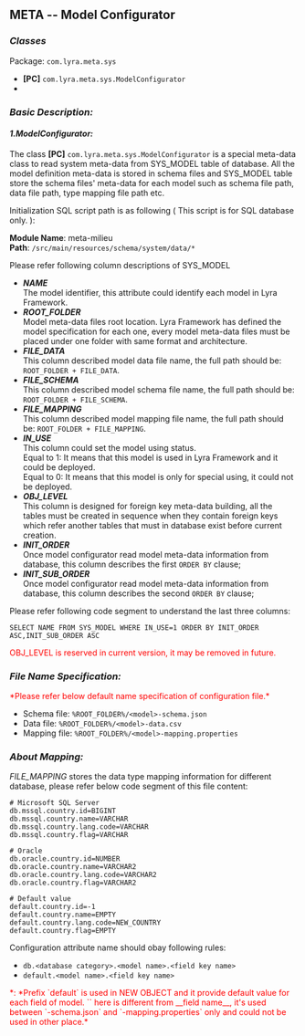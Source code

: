 ## META -- Model Configurator

### __*Classes*__
Package: `com.lyra.meta.sys`

- __[PC]__ `com.lyra.meta.sys.ModelConfigurator`
- 
### __*Basic Description:*__

#### __*1.ModelConfigurator:*__
The class __[PC]__ `com.lyra.meta.sys.ModelConfigurator` is a special meta-data class to read system meta-data from SYS\_MODEL table of database. All the model definition meta-data is stored in schema files and SYS_MODEL table store the schema files' meta-data for each model such as schema file path, data file path, type mapping file path etc. 

Initialization SQL script path is as following ( This script is for SQL database only. ):

**Module Name**: meta-milieu<br/>
**Path**: `/src/main/resources/schema/system/data/*`

Please refer following column descriptions of SYS_MODEL

* **_NAME_**<br/>
  The model identifier, this attribute could identify each model in Lyra Framework. 
* **_ROOT\_FOLDER_**<br/>
  Model meta-data files root location. Lyra Framework has defined the model specification for each one, every model meta-data files must be placed under one folder with same format and architecture. 
* **_FILE\_DATA_**<br/>
  This column described model data file name, the full path should be: `ROOT_FOLDER + FILE_DATA`.
* **_FILE\_SCHEMA_**<br/>
  This column described model schema file name, the full path should be: `ROOT_FOLDER + FILE_SCHEMA`.
* **_FILE\_MAPPING_**<br/>
  This column described model mapping file name, the full path should be: `ROOT_FOLDER + FILE_MAPPING`.
* **_IN\_USE_**<br/>
  This column could set the model using status.<br/>
  Equal to 1: It means that this model is used in Lyra Framework and it could be deployed.<br/>
  Equal to 0: It means that this model is only for special using, it could not be deployed.
* **_OBJ\_LEVEL_**<br/>
  This column is designed for foreign key meta-data building, all the tables must be created in sequence when they contain foreign keys which refer another tables that must in database exist before current creation.
* **_INIT\_ORDER_**<br/>
  Once model configurator read model meta-data information from database, this column describes the first `ORDER BY` clause;
* **_INIT\_SUB\_ORDER_**<br/>
  Once model configurator read model meta-data information from database, this column describes the second `ORDER BY` clause;

Please refer following code segment to understand the last three columns:

	SELECT NAME FROM SYS_MODEL WHERE IN_USE=1 ORDER BY INIT_ORDER ASC,INIT_SUB_ORDER ASC

<font style="color:red">OBJ\_LEVEL is reserved in current version, it may be removed in future. </font>

### __*File Name Specification:*__

<font style="color:red">
*Please refer below default name specification of configuration file.*
</font>

* Schema file: `%ROOT_FOLDER%/<model>-schema.json`
* Data file: `%ROOT_FOLDER%/<model>-data.csv`
* Mapping file: `%ROOT_FOLDER%/<model>-mapping.properties`

### __*About Mapping:*__

_FILE\_MAPPING_ stores the data type mapping information for different database, please refer below code segment of this file content:

	# Microsoft SQL Server
	db.mssql.country.id=BIGINT
	db.mssql.country.name=VARCHAR
	db.mssql.country.lang.code=VARCHAR
	db.mssql.country.flag=VARCHAR

	# Oracle
	db.oracle.country.id=NUMBER
	db.oracle.country.name=VARCHAR2
	db.oracle.country.lang.code=VARCHAR2
	db.oracle.country.flag=VARCHAR2

	# Default value
	default.country.id=-1
	default.country.name=EMPTY
	default.country.lang.code=NEW_COUNTRY
	default.country.flag=EMPTY

Configuration attribute name should obay following rules:

* `db.<database category>.<model name>.<field key name>`
* `default.<model name>.<field key name>`

<font style="color:red">
*: *Prefix `default` is used in NEW OBJECT and it provide default value for each field of model. `<field key name>` here is different from __field name__, it's used between `<model>-schema.json` and `<model>-mapping.properties` only and could not be used in other place.*
</font>
